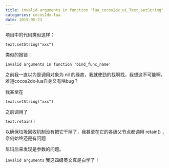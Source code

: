```yaml
---
title: invalid arguments in function 'lua_cocos2dx_ui_Text_setString'
categories: cocos2dx-lua
date: 2019-05-23
---
```


项目中的代码类似这样：

`text:setString("xxx")`

类似的报错：

`invalid arguments in function 'bind_func_name'`

之前我一直以为是调用对象为 nil 的缘故，我就使劲的找啊找，我想这不可能啊，难道cocos2dx-lua自身又有啥bug？

我甚至在

`text:setString("xxx")`

之前调用了

`text:retain()`

以确保垃圾回收机制没有把它干掉了，我甚至在它的各级父节点都调用 retain() ，奈何始终还是有问题

尼玛后来发现是参数的问题。

`invalid arguments` 我这四级英文真是白学了！
